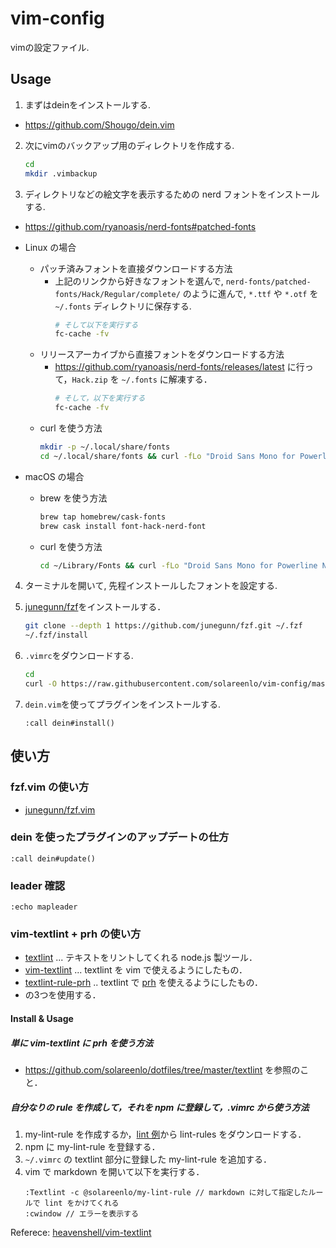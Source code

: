 # vim-config
vimの設定ファイル.

## Usage
1. まずはdeinをインストールする.
- https://github.com/Shougo/dein.vim

2. 次にvimのバックアップ用のディレクトリを作成する.
    ```bash
    cd
    mkdir .vimbackup
    ```

3. ディレクトリなどの絵文字を表示するための nerd フォントをインストールする.

- https://github.com/ryanoasis/nerd-fonts#patched-fonts

- Linux の場合
  - パッチ済みフォントを直接ダウンロードする方法
    - 上記のリンクから好きなフォントを選んで, `nerd-fonts/patched-fonts/Hack/Regular/complete/` のように進んで, `*.ttf` や `*.otf` を `~/.fonts` ディレクトリに保存する.
      ```bash
      # そして以下を実行する
      fc-cache -fv
      ```
  - リリースアーカイブから直接フォントをダウンロードする方法
    - https://github.com/ryanoasis/nerd-fonts/releases/latest に行って，`Hack.zip` を `~/.fonts` に解凍する．
      ```bash
      # そして，以下を実行する
      fc-cache -fv
      ```
  - curl を使う方法
    ```bash
    mkdir -p ~/.local/share/fonts
    cd ~/.local/share/fonts && curl -fLo "Droid Sans Mono for Powerline Nerd Font Complete.otf" https://github.com/ryanoasis/nerd-fonts/raw/master/patched-fonts/DroidSansMono/complete/Droid%20Sans%20Mono%20Nerd%20Font%20Complete.otf
    ```
- macOS の場合
  - brew を使う方法
    ```bash
    brew tap homebrew/cask-fonts
    brew cask install font-hack-nerd-font
    ```
  - curl を使う方法
    ```bash
    cd ~/Library/Fonts && curl -fLo "Droid Sans Mono for Powerline Nerd Font Complete.otf" https://github.com/ryanoasis/nerd-fonts/raw/master/patched-fonts/DroidSansMono/complete/Droid%20Sans%20Mono%20Nerd%20Font%20Complete.otf
    ```

4. ターミナルを開いて, 先程インストールしたフォントを設定する.

5. [junegunn/fzf](https://github.com/junegunn/fzf#using-git)をインストールする．
    ```bash
    git clone --depth 1 https://github.com/junegunn/fzf.git ~/.fzf
    ~/.fzf/install
    ```

6. `.vimrc`をダウンロードする.
    ```bash
    cd
    curl -O https://raw.githubusercontent.com/solareenlo/vim-config/master/.vimrc
    ```

7. `dein.vim`を使ってプラグインをインストールする.
    ```vim
    :call dein#install()
    ```

## 使い方
### fzf.vim の使い方
- [junegunn/fzf.vim](https://github.com/junegunn/fzf.vim)

### dein を使ったプラグインのアップデートの仕方
```vim
:call dein#update()
```

### leader 確認
```vim
:echo mapleader
```

### vim-textlint + prh の使い方
- [textlint](https://github.com/textlint/textlint) ... テキストをリントしてくれる node.js 製ツール．
- [vim-textlint](https://github.com/heavenshell/vim-textlint) ... textlint を vim で使えるようにしたもの．
- [textlint-rule-prh](https://github.com/textlint-rule/textlint-rule-prh) .. textlint で [prh](https://github.com/prh/prh) を使えるようにしたもの．
- の3つを使用する．

#### Install & Usage
##### 単に vim-textlint に prh を使う方法
- https://github.com/solareenlo/dotfiles/tree/master/textlint を参照のこと．

##### 自分なりの rule を作成して，それを npm に登録して，.vimrc から使う方法
1. my-lint-rule を作成するか，[lint 例](https://github.com/textlint/textlint/wiki/Collection-of-textlint-rule)から lint-rules をダウンロードする．
2. npm に my-lint-rule を登録する．
3. `~/.vimrc` の textlint 部分に登録した my-lint-rule を追加する．
4. vim で markdown を開いて以下を実行する．
    ```vim
    :Textlint -c @solareenlo/my-lint-rule // markdown に対して指定したルールで lint をかけてくれる
    :cwindow // エラーを表示する
    ```

  Referece: [heavenshell/vim-textlint](https://github.com/heavenshell/vim-textlint)
